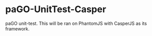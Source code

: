 # paGO-UnitTest-Casper
paGO unit-test. This will be ran on PhantomJS with CasperJS as its framework.
